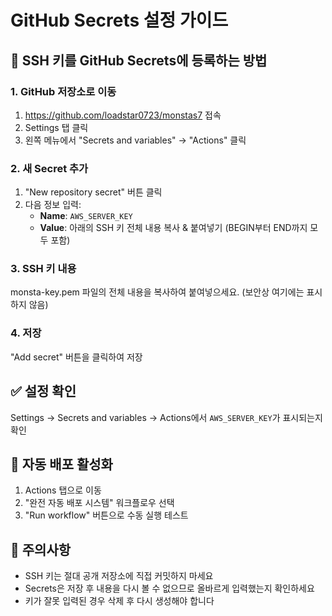 # GitHub Secrets 설정 가이드

## 🔐 SSH 키를 GitHub Secrets에 등록하는 방법

### 1. GitHub 저장소로 이동
1. https://github.com/loadstar0723/monstas7 접속
2. Settings 탭 클릭
3. 왼쪽 메뉴에서 "Secrets and variables" → "Actions" 클릭

### 2. 새 Secret 추가
1. "New repository secret" 버튼 클릭
2. 다음 정보 입력:
   - **Name**: `AWS_SERVER_KEY`
   - **Value**: 아래의 SSH 키 전체 내용 복사 & 붙여넣기 (BEGIN부터 END까지 모두 포함)

### 3. SSH 키 내용
monsta-key.pem 파일의 전체 내용을 복사하여 붙여넣으세요.
(보안상 여기에는 표시하지 않음)

### 4. 저장
"Add secret" 버튼을 클릭하여 저장

## ✅ 설정 확인
Settings → Secrets and variables → Actions에서 `AWS_SERVER_KEY`가 표시되는지 확인

## 🚀 자동 배포 활성화
1. Actions 탭으로 이동
2. "완전 자동 배포 시스템" 워크플로우 선택
3. "Run workflow" 버튼으로 수동 실행 테스트

## 📌 주의사항
- SSH 키는 절대 공개 저장소에 직접 커밋하지 마세요
- Secrets은 저장 후 내용을 다시 볼 수 없으므로 올바르게 입력했는지 확인하세요
- 키가 잘못 입력된 경우 삭제 후 다시 생성해야 합니다